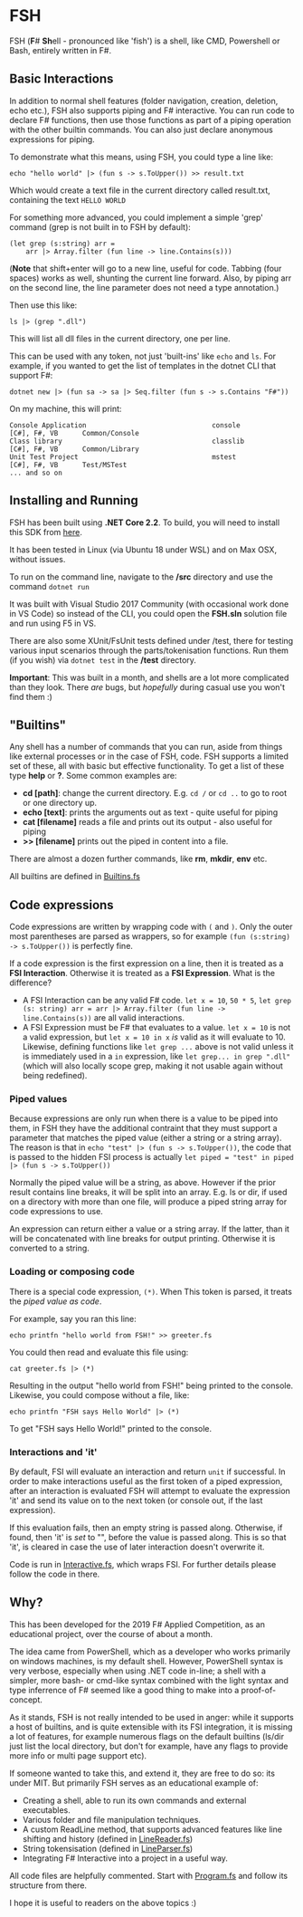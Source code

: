 # FSH

FSH (**F**# **Sh**ell - pronounced like 'fish') is a shell, like CMD, Powershell or Bash, entirely written in F#.

## Basic Interactions

In addition to normal shell features (folder navigation, creation, deletion, echo etc.), FSH also supports piping and F# interactive. You can run code to declare F# functions, then use those functions as part of a piping operation with the other builtin commands. You can also just declare anonymous expressions for piping.

To demonstrate what this means, using FSH, you could type a line like:

	echo "hello world" |> (fun s -> s.ToUpper()) >> result.txt

Which would create a text file in the current directory called result.txt, containing the text `HELLO WORLD`

For something more advanced, you could implement a simple 'grep' command (grep is not built in to FSH by default):

	(let grep (s:string) arr = 
		arr |> Array.filter (fun line -> line.Contains(s)))

(**Note** that shift+enter will go to a new line, useful for code. Tabbing (four spaces) works as well, shunting the current line forward. Also, by piping arr on the second line, the line parameter does not need a type annotation.)

Then use this like:

	ls |> (grep ".dll")

This will list all dll files in the current directory, one per line.

This can be used with any token, not just 'built-ins' like `echo` and `ls`. For example, if you wanted to get the list of templates in the dotnet CLI that support F#:

	dotnet new |> (fun sa -> sa |> Seq.filter (fun s -> s.Contains "F#"))

On my machine, this will print:

	Console Application                               console            [C#], F#, VB      Common/Console                   
	Class library                                     classlib           [C#], F#, VB      Common/Library                   
	Unit Test Project                                 mstest             [C#], F#, VB      Test/MSTest                      
	... and so on

## Installing and Running

FSH has been built using **.NET Core 2.2**. To build, you will need to install this SDK from [here](https://dotnet.microsoft.com/download/dotnet-core/2.2).

It has been tested in Linux (via Ubuntu 18 under WSL) and on Max OSX, without issues.

To run on the command line, navigate to the **/src** directory and use the command `dotnet run`

It was built with Visual Studio 2017 Community (with occasional work done in VS Code) so instead of the CLI, you could open the **FSH.sln** solution file and run using F5 in VS.

There are also some XUnit/FsUnit tests defined under /test, there for testing various input scenarios through the parts/tokenisation functions. Run them (if you wish) via `dotnet test` in the **/test** directory.

**Important**: This was built in a month, and shells are a lot more complicated than they look. There *are* bugs, but *hopefully* during casual use you won't find them :)

## "Builtins"

Any shell has a number of commands that you can run, aside from things like external processes or in the case of FSH, code. FSH supports a limited set of these, all with basic but effective functionality. To get a list of these type **help** or **?**. Some common examples are:

- **cd [path]**: change the current directory. E.g. `cd /` or `cd ..` to go to root or one directory up.
- **echo [text]**: prints the arguments out as text - quite useful for piping
- **cat [filename]** reads a file and prints out its output - also useful for piping
- **>> [filename]** prints out the piped in content into a file.

There are almost a dozen further commands, like **rm**, **mkdir**, **env** etc.

All builtins are defined in [Builtins.fs](/src/Builtins.fs)

## Code expressions

Code expressions are written by wrapping code with `(` and `)`. Only the outer most parentheses are parsed as wrappers, so for example `(fun (s:string) -> s.ToUpper())` is perfectly fine. 

If a code expression is the first expression on a line, then it is treated as a **FSI Interaction**. Otherwise it is treated as a **FSI Expression**. What is the difference?

- A FSI Interaction can be any valid F# code. `let x = 10`, `50 * 5`, `let grep (s: string) arr = arr |> Array.filter (fun line -> line.Contains(s))` are all valid interactions.
- A FSI Expression must be F# that evaluates to a value. `let x = 10` is not a valid expression, but `let x = 10 in x` *is* valid as it will evaluate to 10. Likewise, defining functions like `let grep ...` above is not valid unless it is immediately used in a `in` expression, like `let grep... in grep ".dll"` (which will also locally scope grep, making it not usable again without being redefined).

### Piped values

Because expressions are only run when there is a value to be piped into them, in FSH they have the additional contraint that they must support a parameter that matches the piped value (either a string or a string array). The reason is that in `echo "test" |> (fun s -> s.ToUpper())`, the code that is passed to the hidden FSI process is actually `let piped = "test" in piped |> (fun s -> s.ToUpper())`

Normally the piped value will be a string, as above. However if the prior result contains line breaks, it will be split into an array. E.g. ls or dir, if used on a directory with more than one file, will produce a piped string array for code expressions to use.

An expression can return either a value or a string array. If the latter, than it will be concatenated with line breaks for output printing. Otherwise it is converted to a string.

### Loading or composing code

There is a special code expression, `(*)`. When This token is parsed, it treats the *piped value as code*.

For example, say you ran this line:

	echo printfn "hello world from FSH!" >> greeter.fs

You could then read and evaluate this file using:

	cat greeter.fs |> (*)

Resulting in the output "hello world from FSH!" being printed to the console.
Likewise, you could compose without a file, like:

	echo printfn "FSH says Hello World" |> (*)

To get "FSH says Hello World!" printed to the console.

### Interactions and 'it'

By default, FSI will evaluate an interaction and return `unit` if successful. 
In order to make interactions useful as the first token of a piped expression, after an interaction is evaluated FSH will attempt to evaluate the expression 'it' and send its value on to the next token (or console out, if the last expression).

If this evaluation fails, then an empty string is passed along. Otherwise, if found, then 'it' is *set* to "", before the value is passed along. This is so that 'it', is cleared in case the use of later interaction doesn't overwrite it.

Code is run in [Interactive.fs](/src/Interactive.fs), which wraps FSI. For further details please follow the code in there.

## Why?

This has been developed for the 2019 F# Applied Competition, as an educational project, over the course of about a month. 

The idea came from PowerShell, which as a developer who works primarily on windows machines, is my default shell. However, PowerShell syntax is very verbose, especially when using .NET code in-line; a shell with a simpler, more bash- or cmd-like syntax combined with the light syntax and type inferrence of F# seemed like a good thing to make into a proof-of-concept.

As it stands, FSH is not really intended to be used in anger: while it supports a host of builtins, and is quite extensible with its FSI integration, it is missing a lot of features, for example numerous flags on the default builtins (ls/dir just list the local directory, but don't for example, have any flags to provide more info or multi page support etc).

If someone wanted to take this, and extend it, they are free to do so: its under MIT. But primarily FSH serves as an educational example of:

- Creating a shell, able to run its own commands and external executables.
- Various folder and file manipulation techniques.
- A custom ReadLine method, that supports advanced features like line shifting and history (defined in [LineReader.fs](/src/LineReader.fs))
- String tokensisation (defined in [LineParser.fs](/src/LineParser.fs))
- Integrating F# Interactive into a project in a useful way.

All code files are helpfully commented. Start with [Program.fs](/src/Program.fs) and follow its structure from there.

I hope it is useful to readers on the above topics :)
